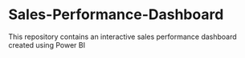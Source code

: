 # Sales-Performance-Dashboard
This repository contains an interactive sales performance dashboard created using Power BI
